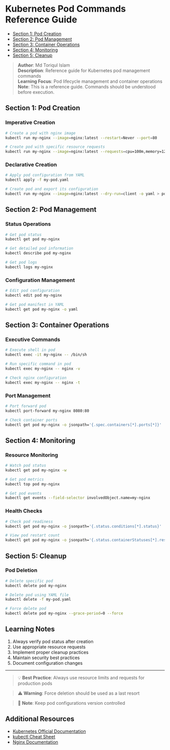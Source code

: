 # Kubernetes Pod Commands Reference Guide

- [Section 1: Pod Creation](#section-1-pod-creation)
- [Section 2: Pod Management](#section-2-pod-management)
- [Section 3: Container Operations](#section-3-container-operations)
- [Section 4: Monitoring](#section-4-monitoring)
- [Section 5: Cleanup](#section-5-cleanup)

> **Author**: Md Toriqul Islam  
> **Description**: Reference guide for Kubernetes pod management commands  
> **Learning Focus**: Pod lifecycle management and container operations  
> **Note**: This is a reference guide. Commands should be understood before execution.

## Section 1: Pod Creation

### Imperative Creation
```bash
# Create a pod with nginx image
kubectl run my-nginx --image=nginx:latest --restart=Never --port=80

# Create pod with specific resource requests
kubectl run my-nginx --image=nginx:latest --requests=cpu=100m,memory=128Mi
```

### Declarative Creation
```bash
# Apply pod configuration from YAML
kubectl apply -f my-pod.yaml

# Create pod and export its configuration
kubectl run my-nginx --image=nginx:latest --dry-run=client -o yaml > pod.yaml
```

## Section 2: Pod Management

### Status Operations
```bash
# Get pod status
kubectl get pod my-nginx

# Get detailed pod information
kubectl describe pod my-nginx

# Get pod logs
kubectl logs my-nginx
```

### Configuration Management
```bash
# Edit pod configuration
kubectl edit pod my-nginx

# Get pod manifest in YAML
kubectl get pod my-nginx -o yaml
```

## Section 3: Container Operations

### Executive Commands
```bash
# Execute shell in pod
kubectl exec -it my-nginx -- /bin/sh

# Run specific command in pod
kubectl exec my-nginx -- nginx -v

# Check nginx configuration
kubectl exec my-nginx -- nginx -t
```

### Port Management
```bash
# Port forward pod
kubectl port-forward my-nginx 8080:80

# Check container ports
kubectl get pod my-nginx -o jsonpath='{.spec.containers[*].ports[*]}'
```

## Section 4: Monitoring

### Resource Monitoring
```bash
# Watch pod status
kubectl get pod my-nginx -w

# Get pod metrics
kubectl top pod my-nginx

# Get pod events
kubectl get events --field-selector involvedObject.name=my-nginx
```

### Health Checks
```bash
# Check pod readiness
kubectl get pod my-nginx -o jsonpath='{.status.conditions[*].status}'

# View pod restart count
kubectl get pod my-nginx -o jsonpath='{.status.containerStatuses[*].restartCount}'
```

## Section 5: Cleanup

### Pod Deletion
```bash
# Delete specific pod
kubectl delete pod my-nginx

# Delete pod using YAML file
kubectl delete -f my-pod.yaml

# Force delete pod
kubectl delete pod my-nginx --grace-period=0 --force
```

## Learning Notes

1. Always verify pod status after creation
2. Use appropriate resource requests
3. Implement proper cleanup practices
4. Maintain security best practices
5. Document configuration changes

---

> 💡 **Best Practice**: Always use resource limits and requests for production pods

> ⚠️ **Warning**: Force deletion should be used as a last resort

> 📝 **Note**: Keep pod configurations version controlled

## Additional Resources

- [Kubernetes Official Documentation](https://kubernetes.io/docs/)
- [kubectl Cheat Sheet](https://kubernetes.io/docs/reference/kubectl/cheatsheet/)
- [Nginx Documentation](https://nginx.org/en/docs/)